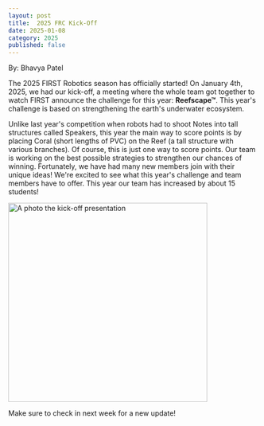 ```yaml
---
layout: post
title:  2025 FRC Kick-Off
date: 2025-01-08
category: 2025
published: false
---
```

By: Bhavya Patel

The 2025 FIRST Robotics season has officially started! On January 4th, 2025, we had our kick-off, a meeting where the whole team got together to watch FIRST announce the challenge for this year: **Reefscape&trade;**. This year's challenge is based on strengthening the earth's underwater ecosystem.

Unlike last year's competition when robots had to shoot Notes into tall structures called Speakers, this year the main way to score points is by placing Coral (short lengths of PVC) on the Reef (a tall structure with various branches). Of course, this is just one way to score points. Our team is working on the best possible strategies to strengthen our chances of winning. Fortunately, we have had many new members join with their unique ideas! We're excited to see what this year's challenge and team members have to offer. This year our team has increased by about 15 students!

<img class="img-responsive" src="https://drive.google.com/thumbnailid=https://drive.google.com/file/d/1apD5NCwKhd9jb8fQza0QeIhKtK3nfg6G/view?usp=sharing&sz=w600" data-fancybox alt="A photo the kick-off presentation" width="400" />


Make sure to check in next week for a new update!  

